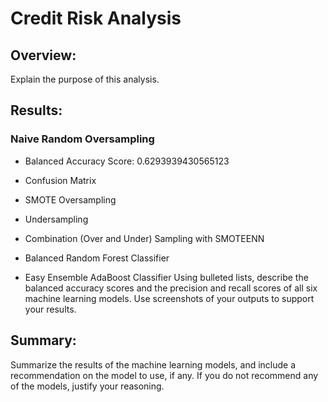 # Credit Risk Analysis
## Overview: 
Explain the purpose of this analysis.

## Results: 

### Naive Random Oversampling
- Balanced Accuracy Score: 0.6293939430565123
- Confusion Matrix

- SMOTE Oversampling
- Undersampling
- Combination (Over and Under) Sampling with SMOTEENN
- Balanced Random Forest Classifier
- Easy Ensemble AdaBoost Classifier
Using bulleted lists, describe the balanced accuracy scores and the precision and recall scores of all six machine learning models. Use screenshots of your outputs to support your results.

## Summary: 
Summarize the results of the machine learning models, and include a recommendation on the model to use, if any. If you do not recommend any of the models, justify your reasoning.
